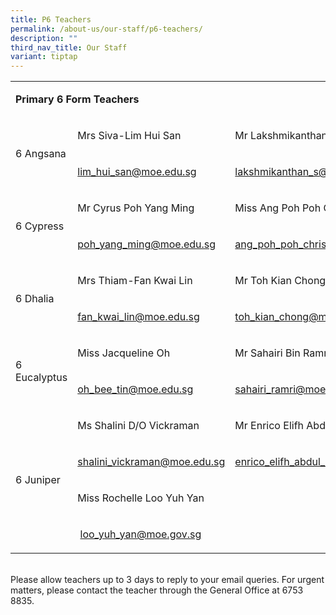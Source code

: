 ```yaml
---
title: P6 Teachers
permalink: /about-us/our-staff/p6-teachers/
description: ""
third_nav_title: Our Staff
variant: tiptap
---
```

<table style="minWidth: 75px">
<colgroup>
<col>
<col>
<col>
</colgroup>
<tbody>
<tr>
<td rowspan="1" colspan="3">
<p><strong>Primary 6 Form Teachers</strong>
</p>
</td>
</tr>
<tr>
<td rowspan="2" colspan="1">
<p>6 Angsana</p>
</td>
<td rowspan="1" colspan="1">
<p>Mrs Siva-Lim Hui San</p>
</td>
<td rowspan="1" colspan="1">
<p>Mr Lakshmikanthan&nbsp;</p>
</td>
</tr>
<tr>
<td rowspan="1" colspan="1">
<p><a href="mailto:lim_hui_san@moe.edu.sg" rel="noopener noreferrer nofollow" target="_blank">lim_hui_san@moe.edu.sg</a>
</p>
</td>
<td rowspan="1" colspan="1">
<p><a href="mailto:lakshmikanthan_s@moe.edu.sg" rel="noopener noreferrer nofollow" target="_blank">lakshmikanthan_s@moe.edu.sg</a>
</p>
</td>
</tr>
<tr>
<td rowspan="2" colspan="1">
<p>6 Cypress</p>
</td>
<td rowspan="1" colspan="1">
<p>Mr Cyrus Poh Yang Ming&nbsp;</p>
</td>
<td rowspan="1" colspan="1">
<p>Miss Ang Poh Poh Christine&nbsp;</p>
</td>
</tr>
<tr>
<td rowspan="1" colspan="1">
<p><a href="mailto:poh_yang_ming@moe.edu.sg" rel="noopener noreferrer nofollow" target="_blank">poh_yang_ming@moe.edu.sg</a>
</p>
</td>
<td rowspan="1" colspan="1">
<p><a href="mailto:ang_poh_poh_christine@moe.edu.sg" rel="noopener noreferrer nofollow" target="_blank">ang_poh_poh_christine@moe.edu.sg</a>
</p>
</td>
</tr>
<tr>
<td rowspan="2" colspan="1">
<p>6 Dhalia</p>
</td>
<td rowspan="1" colspan="1">
<p>Mrs Thiam-Fan Kwai Lin&nbsp;</p>
</td>
<td rowspan="1" colspan="1">
<p>Mr Toh Kian Chong</p>
</td>
</tr>
<tr>
<td rowspan="1" colspan="1">
<p><a href="mailto:fan_kwai_lin@moe.edu.sg" rel="noopener noreferrer nofollow" target="_blank">fan_kwai_lin@moe.edu.sg</a>
</p>
</td>
<td rowspan="1" colspan="1">
<p><a href="mailto:toh_kian_chong@moe.edu.sg" rel="noopener noreferrer nofollow" target="_blank">toh_kian_chong@moe.edu.sg</a>
</p>
</td>
</tr>
<tr>
<td rowspan="2" colspan="1">
<p>6 Eucalyptus</p>
</td>
<td rowspan="1" colspan="1">
<p>Miss Jacqueline Oh&nbsp;</p>
</td>
<td rowspan="1" colspan="1">
<p>Mr Sahairi Bin Ramri</p>
</td>
</tr>
<tr>
<td rowspan="1" colspan="1">
<p><a href="mailto:oh_bee_tin@moe.edu.sg" rel="noopener noreferrer nofollow" target="_blank">oh_bee_tin@moe.edu.sg</a>
</p>
</td>
<td rowspan="1" colspan="1">
<p><a href="mailto:sahairi_ramri@moe.edu.sg" rel="noopener noreferrer nofollow" target="_blank">sahairi_ramri@moe.edu.sg</a>
</p>
</td>
</tr>
<tr>
<td rowspan="4" colspan="1">
<p>6 Juniper</p>
</td>
<td rowspan="1" colspan="1">
<p>Ms Shalini D/O Vickraman&nbsp;</p>
</td>
<td rowspan="1" colspan="1">
<p>Mr Enrico Elifh Abdul Lathif Marican&nbsp;</p>
</td>
</tr>
<tr>
<td rowspan="1" colspan="1">
<p><a href="mailto:shalini_vickraman@moe.edu.sg" rel="noopener noreferrer nofollow" target="_blank">shalini_vickraman@moe.edu.sg</a>
</p>
</td>
<td rowspan="1" colspan="1">
<p><a href="mailto:enrico_elifh_abdul_lathif@moe.edu.sg" rel="noopener noreferrer nofollow" target="_blank">enrico_elifh_abdul_lathif@moe.edu.sg</a>
</p>
</td>
</tr>
<tr>
<td rowspan="1" colspan="1">
<p>Miss Rochelle Loo Yuh Yan</p>
</td>
<td rowspan="1" colspan="1">
<p></p>
</td>
</tr>
<tr>
<td rowspan="1" colspan="1">
<p>&nbsp;<a href="mailto:loo_yuh_yan@schools.gov.sg" rel="noopener noreferrer nofollow" target="_blank">loo_yuh_yan@moe.gov.sg</a>
</p>
</td>
<td rowspan="1" colspan="1">
<p></p>
</td>
</tr>
</tbody>
</table>
<p>
<br>Please allow teachers up to 3 days to reply to your email queries. For
urgent matters, please contact the teacher through the General Office at
6753 8835.</p>